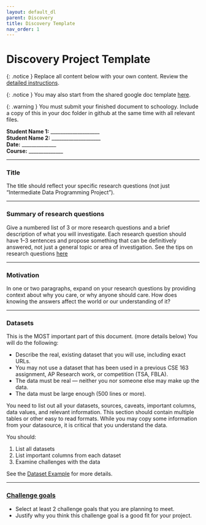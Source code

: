 ```yaml
---
layout: default_dl
parent: Discovery
title: Discovery Template
nav_order: 1
---
```


# Discovery Project Template

{: .notice }
Replace all content below with your own content. Review the [detailed instructions](discovery).

{: .notice }
You may also start from the shared google doc template [here](https://docs.google.com/document/d/1rP7uUcpcZBdhIbtBRzdobj-UxHOola5ksn9sEVCTO_w/edit?usp=sharing).

{: .warning }
You must submit your finished document to schoology. Include a copy of this in your doc folder in github at the same time with all relevant files.

**Student Name 1:** ____________________  
**Student Name 2:** ____________________  
**Date:** ______________  
**Course:** ______________  

---

### Title

The title should reflect your specific research questions (not just “Intermediate Data Programming Project”).  

---

### Summary of research questions

Give a numbered list of 3 or more research questions and a brief description of what you will investigate. Each research question should have 1–3 sentences and propose something that can be definitively answered, not just a general topic or area of investigation. See the tips on research questions [here](../tips/report#change-the-research-questions)

---

### Motivation

In one or two paragraphs, expand on your research questions by providing context about why you care, or why anyone should care. How does knowing the answers affect the world or our understanding of it?

---

### Datasets

This is the MOST important part of this document. (more details below) You will do the following:

  * Describe the real, existing dataset that you will use, including exact URLs.  
  * You may not use a dataset that has been used in a previous CSE 163 assignment, AP Research work, or competition (TSA, FBLA).  
  * The data must be real — neither you nor someone else may make up the data.  
  * The data must be large enough (500 lines or more).  

You need to list out all your datasets, sources, caveats, important columns, data values, and relevant information. This section should contain multiple tables or other easy to read formats. While you may copy some information from your datasource, it is critical that you understand the data.

You should:  

1. List all datasets  
2. List important columns from each dataset  
3. Examine challenges with the data  

See the [Dataset Example](dataset_example) for more details.

---

### [Challenge goals](challenges)

  * Select at least 2 challenge goals that you are planning to meet.  
  * Justify why you think this challenge goal is a good fit for your project.  

